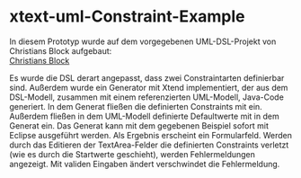 # xtext-uml-Constraint-Example

In diesem Prototyp wurde auf dem vorgegebenen UML-DSL-Projekt von Christians Block aufgebaut:  
[Christians Block](https://christiandietrich.wordpress.com/2011/07/17/xtext-2-0-and-uml/)  

Es wurde die DSL derart angepasst, dass zwei Constraintarten definierbar sind. Außerdem wurde ein Generator mit Xtend implementiert, der aus dem DSL-Modell, zusammen mit einem referenzierten UML-Modell, Java-Code generiert. In dem Generat fließen die definierten Constraints mit ein. Außerdem fließen in dem UML-Modell definierte Defaultwerte mit in dem Generat ein. Das Generat kann mit dem gegebenen Beispiel sofort mit Eclipse ausgeführt werden. Als Ergebnis erscheint ein Formularfeld. Werden durch das Editieren der TextArea-Felder die definierten Constraints verletzt (wie es durch die Startwerte geschieht), werden Fehlermeldungen angezeigt. Mit validen Eingaben ändert verschwindet die Fehlermeldung.

